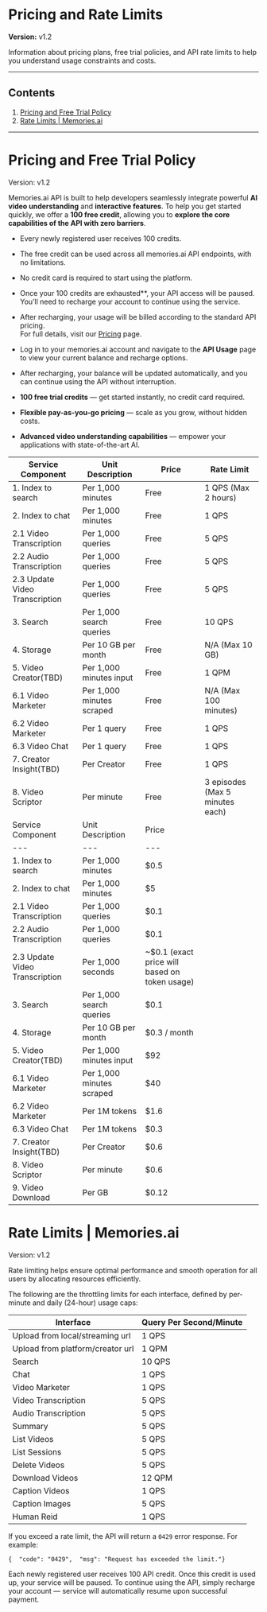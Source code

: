 # Pricing and Rate Limits

**Version:** v1.2

Information about pricing plans, free trial policies, and API rate limits to help you understand usage constraints and costs.

---

## Contents

1. [Pricing and Free Trial Policy](#pricing-and-free-trial-policy)
2. [Rate Limits | Memories.ai](#rate-limits--memoriesai)

---

# Pricing and Free Trial Policy

Version: v1.2

Memories.ai API is built to help developers seamlessly integrate powerful **AI video understanding** and **interactive features**. To help you get started quickly, we offer a **100 free credit**, allowing you to **explore the core capabilities of the API with zero barriers**.

*   Every newly registered user receives 100 credits.
*   The free credit can be used across all memories.ai API endpoints, with no limitations.
*   No credit card is required to start using the platform.

*   Once your 100 credits are exhausted\*\*, your API access will be paused. You’ll need to recharge your account to continue using the service.
    
*   After recharging, your usage will be billed according to the standard API pricing.  
    For full details, visit our [Pricing]() page.
    

*   Log in to your memories.ai account and navigate to the **API Usage** page to view your current balance and recharge options.
    
*   After recharging, your balance will be updated automatically, and you can continue using the API without interruption.
    

*   **100 free trial credits** — get started instantly, no credit card required.
*   **Flexible pay-as-you-go pricing** — scale as you grow, without hidden costs.
*   **Advanced video understanding capabilities** — empower your applications with state-of-the-art AI.

| Service Component | Unit Description | Price | Rate Limit |
| --- | --- | --- | --- |
| 1\. Index to search | Per 1,000 minutes | Free | 1 QPS (Max 2 hours) |
| 2\. Index to chat | Per 1,000 minutes | Free | 1 QPS |
| 2.1 Video Transcription | Per 1,000 queries | Free | 5 QPS |
| 2.2 Audio Transcription | Per 1,000 queries | Free | 5 QPS |
| 2.3 Update Video Transcription | Per 1,000 queries | Free | 5 QPS |
| 3\. Search | Per 1,000 search queries | Free | 10 QPS |
| 4\. Storage | Per 10 GB per month | Free | N/A (Max 10 GB) |
| 5\. Video Creator(TBD) | Per 1,000 minutes input | Free | 1 QPM |
| 6.1 Video Marketer | Per 1,000 minutes scraped | Free | N/A (Max 100 minutes) |
| 6.2 Video Marketer | Per 1 query | Free | 1 QPS |
| 6.3 Video Chat | Per 1 query | Free | 1 QPS |
| 7\. Creator Insight(TBD) | Per Creator | Free | 1 QPS |
| 8\. Video Scriptor | Per minute | Free | 3 episodes (Max 5 minutes each) |
| Service Component | Unit Description | Price |
| --- | --- | --- |
| 1\. Index to search | Per 1,000 minutes | $0.5 |
| 2\. Index to chat | Per 1,000 minutes | $5 |
| 2.1 Video Transcription | Per 1,000 queries | $0.1 |
| 2.2 Audio Transcription | Per 1,000 queries | $0.1 |
| 2.3 Update Video Transcription | Per 1,000 seconds | ~$0.1 (exact price will based on token usage) |
| 3\. Search | Per 1,000 search queries | $0.1 |
| 4\. Storage | Per 10 GB per month | $0.3 / month |
| 5\. Video Creator(TBD) | Per 1,000 minutes input | $92 |
| 6.1 Video Marketer | Per 1,000 minutes scraped | $40 |
| 6.2 Video Marketer | Per 1M tokens | $1.6 |
| 6.3 Video Chat | Per 1M tokens | $0.3 |
| 7\. Creator Insight(TBD) | Per Creator | $0.6 |
| 8\. Video Scriptor | Per minute | $0.6 |
| 9\. Video Download | Per GB | $0.12 |


# Rate Limits | Memories.ai

Version: v1.2

Rate limiting helps ensure optimal performance and smooth operation for all users by allocating resources efficiently.

The following are the throttling limits for each interface, defined by per-minute and daily (24-hour) usage caps:

| Interface | Query Per Second/Minute |
| --- | --- |
| Upload from local/streaming url | 1 QPS |
| Upload from platform/creator url | 1 QPM |
| Search | 10 QPS |
| Chat | 1 QPS |
| Video Marketer | 1 QPS |
| Video Transcription | 5 QPS |
| Audio Transcription | 5 QPS |
| Summary | 5 QPS |
| List Videos | 5 QPS |
| List Sessions | 5 QPS |
| Delete Videos | 5 QPS |
| Download Videos | 12 QPM |
| Caption Videos | 1 QPS |
| Caption Images | 5 QPS |
| Human Reid | 1 QPS |

If you exceed a rate limit, the API will return a `0429` error response. For example:

    {  "code": "0429",  "msg": "Request has exceeded the limit."}

Each newly registered user receives 100 API credit. Once this credit is used up, your service will be paused. To continue using the API, simply recharge your account — service will automatically resume upon successful payment.


